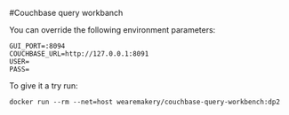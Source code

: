 #Couchbase query workbanch

You can override the following environment parameters:

```
GUI_PORT=:8094
COUCHBASE_URL=http://127.0.0.1:8091
USER=
PASS=
```

To give it a try run:

```
docker run --rm --net=host wearemakery/couchbase-query-workbench:dp2
```
